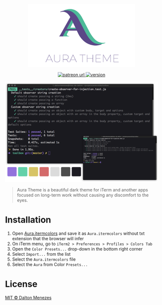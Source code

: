<p align="center">
  <img src="https://github.com/daltonmenezes/assets/blob/master/images/aura-theme/heading.png?raw=true" alt="Aura Theme" width="70%" />
</p>

<p align="center">
  <!-- Patreon -->
  <a href="https://www.patreon.com/daltonmenezes">
    <img alt="patreon url" src="https://img.shields.io/badge/support%20on-patreon-1C1E26?style=for-the-badge&labelColor=1C1E26&color=4dbb99">
  </a>
  <!-- version -->
  <a href="#">
    <img alt="version" src="https://img.shields.io/badge/version%20-v1.0.0-1C1E26?style=for-the-badge&labelColor=1C1E26&color=4dbb99">
  </a>
</p>

<p align="center">
  <img alt="preview" src="https://github.com/daltonmenezes/assets/blob/master/images/aura-theme/aura-iterm-preview.png?raw=true" >
</p>

> Aura Theme is a beautiful dark theme for iTerm and another apps focused on long-term work without causing any discomfort to the eyes.

# Installation
1. Open [Aura.itermcolors](https://raw.githubusercontent.com/daltonmenezes/aura-theme/master/packages/iterm/Aura.itermcolors) and save it as `Aura.itermcolors` without txt extension that the browser will infer
2. On iTerm menu, go to `iTerm2 > Preferences > Profiles > Colors Tab`
3. Open the `Color Presets...` drop-down in the bottom right corner
4. Select `Import...` from the list
5. Select the `Aura.itermcolors` file
6. Select the `Aura` from Color `Presets...`

# License
[MIT © Dalton Menezes](https://github.com/daltonmenezes/aura-theme/blob/master/LICENSE)
